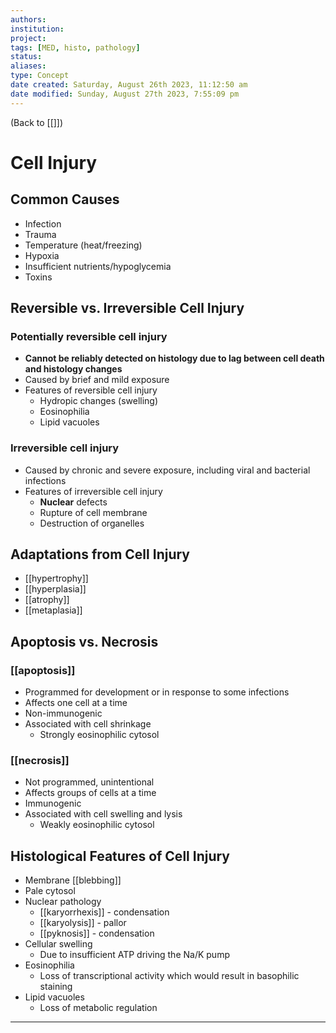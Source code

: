 ```yaml
---
authors: 
institution: 
project: 
tags: [MED, histo, pathology]
status: 
aliases: 
type: Concept
date created: Saturday, August 26th 2023, 11:12:50 am
date modified: Sunday, August 27th 2023, 7:55:09 pm
---
```


(Back to [[]])

# Cell Injury

## Common Causes
- Infection
- Trauma
- Temperature (heat/freezing)
- Hypoxia
- Insufficient nutrients/hypoglycemia
- Toxins
## Reversible vs. Irreversible Cell Injury
### Potentially reversible cell injury
- **Cannot be reliably detected on histology due to lag between cell death and histology changes**
- Caused by brief and mild exposure
- Features of reversible cell injury
	- Hydropic changes (swelling)
	- Eosinophilia
	- Lipid vacuoles
### Irreversible cell injury
- Caused by chronic and severe exposure, including viral and bacterial infections
- Features of irreversible cell injury
	- **Nuclear** defects
	- Rupture of cell membrane
	- Destruction of organelles
## Adaptations from Cell Injury
- [[hypertrophy]]
- [[hyperplasia]]
- [[atrophy]]
- [[metaplasia]]
## Apoptosis vs. Necrosis
### [[apoptosis]]
- Programmed for development or in response to some infections
- Affects one cell at a time
- Non-immunogenic
- Associated with cell shrinkage
	- Strongly eosinophilic cytosol
### [[necrosis]]
- Not programmed, unintentional
- Affects groups of cells at a time
- Immunogenic
- Associated with cell swelling and lysis
	- Weakly eosinophilic cytosol
## Histological Features of Cell Injury
- Membrane [[blebbing]]
- Pale cytosol
- Nuclear pathology
	- [[karyorrhexis]] - condensation
	- [[karyolysis]] - pallor
	- [[pyknosis]] - condensation
- Cellular swelling
	- Due to insufficient ATP driving the Na/K pump
- Eosinophilia
	- Loss of transcriptional activity which would result in basophilic staining
- Lipid vacuoles
	- Loss of metabolic regulation

---
